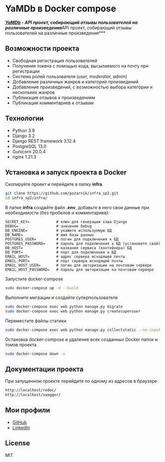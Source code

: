 # YaMDb в Docker compose

***[YaMDb](https://github.com/pozarnik/yamdb_api) - API проект, собирающий отзывы пользователей на различные произведения***API проект, собирающий отзывы пользователей на различные произведения***

## Возможности проекта

- Свободная регистрация пользователей
- Получение токена с помощью кода, высылаемого на почту при регистрации
- Система ролей пользователя (*user, moderator, admin*)
- Добавление различных жанров и категорий произведений
- Добавление произведений, с возможностью выбора категории и нескольких жанров
- Публикация отзывов к произведениям
- Публикация комментариев к отзывам

## Технологии

- Python 3.9
- Django 3.2
- Django REST framework 3.12.4
- PostgreSQL 13.0
- Gunicorn 20.0.4
- nginx 1.21.3

## Установка и запуск проекта в Docker

Скопируйте проект и перейдите в папку __infra__

```sh
git clone https://github.com/pozarnik/infra_sp2.git
cd infra_sp2/infra/
```

В папке __infra__ создайте файл __.env__, добавьте в него свои данные при необходимости (без пробелов и комментариев):

```
SECRET_KEY=            # ключ для генерации хэша Django
DEBUG=                 # значение Debug
DB_ENGINE=             # укажите используемую БД
DB_NAME=               # имя базы данных
POSTGRES_USER=         # логин для подключения к БД
POSTGRES_PASSWORD=     # пароль для подключения к БД (установите свой)
DB_HOST=               # название сервиса (контейнера) БД
DB_PORT=               # порт для подключения к БД 
EMAIL_HOST=            # адрес сервера исходящей почты
EMAIL_PORT=            # порт сервера исходящей почты
EMAIL_HOST_USER=       # логин для авторизации на почтовом сервере
EMAIL_HOST_PASSWORD=   # пароль для авторизации на почтовом сервере
```

Запустите docker-compose

```sh
sudo docker-compose up -d --build
```

Выполните миграции и создайте суперпользователя

```sh
sudo docker-compose exec web python manage.py migrate
sudo docker-compose exec web python manage.py createsuperuser
```

Переместите файлы статики

```sh
sudo docker-compose exec web python manage.py collectstatic --no-input
```

Остановка docker-compose и удаление всех созданных Docker папок и томов проекта

```sh
sudo docker-compose down -v
```

## Документации проекта

При запущенном проекте перейдите по одному из адресов в браузере

```sh
http://localhost/redoc/
http://localhost/swagger/
```
## Мои профили

- [GitHub](https://github.com/pozarnik/)
- [LinkedIn](https://www.linkedin.com/in/alekseyevich-ivan/)

## License

MIT


